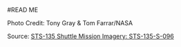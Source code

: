 #READ ME

Photo Credit: Tony Gray & Tom Farrar/NASA

Source: [STS-135 Shuttle Mission Imagery: STS-135-S-096](http://spaceflight.nasa.gov/gallery/images/shuttle/sts-135/html/sts135-s-096.html)